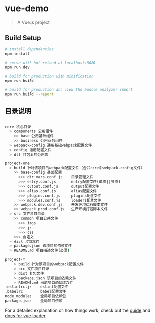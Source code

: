 # vue-demo

> A Vue.js project

## Build Setup

``` bash
# install dependencies
npm install

# serve with hot reload at localhost:8080
npm run dev

# build for production with minification
npm run build

# build for production and view the bundle analyzer report
npm run build --report
```

## 目录说明

``` bash

core 核心目录
  > components 公用组件
    >> base 公用基础组件
    >> business 公用业务组件
  > webpack-config 通用基础webpack配置文件
  > config 通用配置文件
  > dll 打包出的公用库

project-one
  > build 针对该项目的webpack配置文件（合并core中webpack-config文件）
    >> base-config 基础配置
      >>> dir_vars.conf.js    目录管理文件
      >>> entry.conf.js       entry配置文件(单页||多页)
      >>> output.conf.js      output配置文件
      >>> alias.conf.js       alias配置文件
      >>> plugins.conf.js     plugins配置文件
      >>> modules.conf.js     loaders配置文件
    >> webpack.dev.conf.js    开发环境运行脚本文件
    >> webpack.prod.conf.js   生产环境打包脚本文件
  > src 文件项目目录
    >> common 项目公共文件
      >>> imgs
      >>> js
      >>> css
    >>> 自定义
  > dist 打包文件
  > package.json 该项目的依赖文件
  > README.md 项目描述文件(必须)

project-*
    > build 针对该项目的webpack配置文件
    > src 文件项目目录
    > dist 打包文件
    > package.json 该项目的依赖文件
    > README.md 当前项目的描述文件
.eslintrc.js    eslint配置文件
.babelrc        babel配置文件
node_modules    全局项目依赖包
package.json    全局项目依赖

```

For a detailed explanation on how things work, check out the [guide](http://vuejs-templates.github.io/webpack/) and [docs for vue-loader](http://vuejs.github.io/vue-loader).
